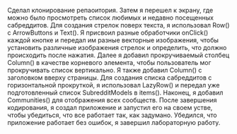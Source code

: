 Сделал клонирование репаоитория.
Затем я перешел к экрану, где можно было просмотреть список любимых и недавно посещенных сабреддитов. 
Для создания стрелок поверх текста, я использовал Row() с ArrowButtons и Text(). 
Я присвоил разные обработчики onClick() каждой кнопке и передал им разные векторные изображения, чтобы установить различные изображения стрелок и определить, что должно происходить после нажатия. Далее я добавил прокручиваемый столбец Column() в качестве корневого элемента, чтобы пользователь мог прокручивать список вертикально.
Я также добавил Column() с заголовком вверху страницы. Для создания списка сабреддитов с горизонтальной прокруткой, я использовал LazyRow() и передал уже подготовленный список SubredditModels в items(). Наконец, я добавил Communities() для отображения всех сообществ. После завершения кодирования, я создал приложение и запустил его на своем устве, чтобы убедиться, что все работает так, как задумано. Убедился, что приложение работает без ошибок, я завершил лабораторную работу.
